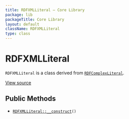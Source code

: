 ```yaml
---
title: RDFXMLLiteral — Core Library
package: lib
packageTitle: Core Library
layout: default
className: RDFXMLLiteral
type: class
---
```


# RDFXMLLiteral

<code>RDFXMLLiteral</code> is a class derived from <code><a href="RDFComplexLiteral">RDFComplexLiteral</a></code>.

<a href="https://github.com/eregansu/lib/blob/master/rdf/redland.php">View source</a>

## Public Methods

* <code><a href="RDFXMLLiteral%3A%3A__construct">RDFXMLLiteral::__construct</a>()</code>

